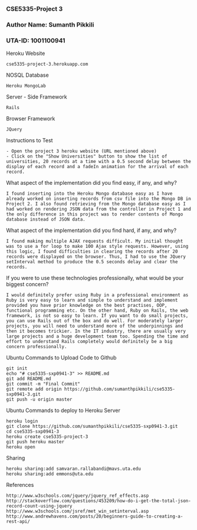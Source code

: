 ### CSE5335-Project 3
### Author Name: Sumanth Pikkili
### UTA-ID: 1001100941


Heroku Website

    cse5335-project-3.herokuapp.com
    
NOSQL Database

    Heroku MongoLab

Server - Side Framework

    Rails
    
Browser Framework

    JQuery
    
Instructions to Test

    - Open the project 3 heroku website (URL mentioned above)
    - Click on the "Show Universities" button to show the list of universities, 20 records at a time with a 0.5 second delay between the display of each record and a fadeIn animation for the arrival of each record.


What aspect of the implementation did you find easy, if any, and why?

    I found inserting into the Heroku Mongo database easy as I have already worked on inserting records from csv file into the Mongo DB in Project 2. I also found retrieving from the Mongo database easy as I had worked on rendering JSON data from the controller in Project 1 and the only difference in this project was to render contents of Mongo database instead of JSON data.
    

What aspect of the implementation did you find hard, if any, and why?

    I found making multiple AJAX requests difficult. My initial thought was to use a for loop to make 100 Ajax style requests. However, using this logic, I found difficulties in clearing the records after 20 records were displayed on the browser. Thus, I had to use the JQuery setInterval method to produce the 0.5 seconds delay and clear the records.

If you were to use these technologies professionally, what would be your biggest concern?

    I would definitely prefer using Ruby in a professional environment as Ruby is very easy to learn and simple to understand and implement provided you have prior knowledge on the best practises, OOP, functional programming etc. On the other hand, Ruby on Rails, the web framework, is not so easy to learn. If you want to do small projects, you can use Rails out of the box and do well. For moderately larger projects, you will need to understand more of the underpinnings and then it becomes trickier. In the IT industry, there are usually very large projects and a huge development team too. Spending the time and effort to understand Rails completely would definitely be a big concern professionally.

Ubuntu Commands to Upload Code to Github

    git init
    echo "# cse5335-sxp0941-3" >> README.md
    git add README.md
    git commit -m "Final Commit"
    git remote add origin https://github.com/sumanthpikkili/cse5335-sxp0941-3.git
    git push -u origin master

Ubuntu Commands to deploy to Heroku Server

    heroku login
    git clone https://github.com/sumanthpikkili/cse5335-sxp0941-3.git
    cd cse5335-sxp0941-3
    heroku create cse5335-project-3
    git push heroku master
    heroku open


Sharing

    heroku sharing:add samvaran.rallabandi@mavs.uta.edu 
    heroku sharing:add emmons@uta.edu

References

    http://www.w3schools.com/jquery/jquery_ref_effects.asp
    http://stackoverflow.com/questions/453209/how-do-i-get-the-total-json-record-count-using-jquery
    http://www.w3schools.com/jsref/met_win_setinterval.asp
    http://www.andrewhavens.com/posts/20/beginners-guide-to-creating-a-rest-api/
    
